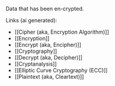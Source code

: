 Data that has been en-crypted.

Links (ai generated):
 - [[Cipher (aka, Encryption Algorithm)]]
 - [[Encryption]]
 - [[Encrypt (aka, Encipher)]]
 - [[Cryptography]]
 - [[Decrypt (aka, Decipher)]]
 - [[Cryptanalysis]]
 - [[Elliptic Curve Cryptography (ECC)]]
 - [[Plaintext (aka, Cleartext)]]
